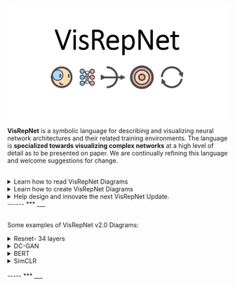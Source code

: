 <p align="center">
  <img src="https://github.com/joshclancy/VisRepNet/blob/main/extra/logo2.png"
	title="VisRepNet" width="500"/>
</p>

**VisRepNet** is a symbolic language for describing and visualizing neural network architectures and their related training environments. The language is **specialized towards visualizing complex networks** at a high level of detail as to be presented on paper. We are continually refining this language and welcome suggestions for change. 
<br/>
<br/>
<details><summary>Learn how to read VisRepNet Diagrams</summary>
<p>
	## Learn how to read VisRepNet Diagrams
</p>
</details>

<details><summary>Learn how to create VisRepNet Diagrams</summary>
<p>
	## Learn how to create VisRepNet Diagrams
</p>
</details>

<details><summary>Help design and innovate the next VisRepNet Update. </summary>
<p>
	## Help design and innovate the next VisRepNet Update. 
</p>
</details>
------
***
___
<br/>
<br/>


Some examples of VisRepNet v2.0 Diagrams:
<details><summary>Resnet- 34 layers</summary>
<p>
	<img src="https://github.com/joshclancy/VisRepNet/blob/main/png_examples/Resnet.png"
	title="Resnet"/>
</p>
</details>

<details><summary>DC-GAN</summary>
<p>
	<img src="https://github.com/joshclancy/VisRepNet/blob/main/png_examples/DC-GAN.png"
	title="DC-GAN"/>
</p>
</details>

<details><summary>BERT</summary>
<p>
	<img src="https://github.com/joshclancy/VisRepNet/blob/main/png_examples/BERT.png"
	title="BERT"/>
</p>
</details>                                                                                                   

<details><summary>SimCLR</summary>
<p>
	<img src="https://github.com/joshclancy/VisRepNet/blob/main/png_examples/SimCLR-ContrastiveLearning.png"
	title="SimCLR"/>
</p>
</details>             
<br/>
-----
***
___

